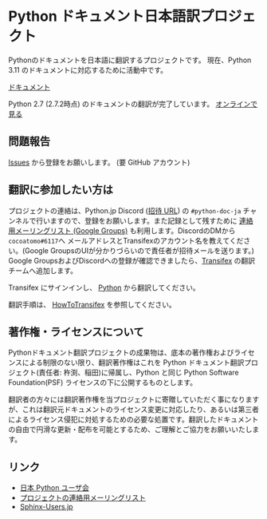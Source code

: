 # Python ドキュメント日本語訳プロジェクト

Pythonのドキュメントを日本語に翻訳するプロジェクトです。
現在、Python 3.11 のドキュメントに対応するために活動中です。

[ドキュメント](http://docs.python.org/ja/3/)

Python 2.7 (2.7.2時点) のドキュメントの翻訳が完了しています。
[オンラインで見る](http://docs.python.org/ja/2.7/)

## 問題報告 ##
[Issues](https://github.com/python-doc-ja/python-doc-ja/issues) から登録をお願いします。
(要 GitHub アカウント)

## 翻訳に参加したい方は ##
プロジェクトの連絡は、Python.jp Discord ([招待 URL](https://discord.gg/YEHx883)) の `#python-doc-ja` チャンネルで行いますので、登録をお願いします。また記録として残すために [連絡用メーリングリスト (Google Groups)](https://groups.google.com/forum/#!forum/python-doc-jp) も利用します。DiscordのDMから `cocoatomo#6117`へ
メールアドレスとTransifexのアカウント名を教えてください。(Google GroupsのUIが分かりづらいので責任者が招待メールを送ります。)
Google GroupsおよびDiscordへの登録が確認できましたら、[Transifex](https://www.transifex.com/) の翻訳チームへ追加します。

Transifex にサインインし、 [Python](https://www.transifex.com/python-doc/python-newest/) から翻訳してください。

翻訳手順は、 [HowToTransifex](https://github.com/python-doc-ja/python-doc-ja/wiki/HowToTransifex) を参照してください。

## 著作権・ライセンスについて ##

Pythonドキュメント翻訳プロジェクトの成果物は、底本の著作権およびライセンスによる制限のない限り、翻訳著作権はこれを Python ドキュメント翻訳プロジェクト(責任者: 杵渕、稲田)に帰属し、Python と同じ Python Software Foundation(PSF) ライセンスの下に公開するものとします。

翻訳者の方々には翻訳著作権を当プロジェクトに寄贈していただく事になりますが、これは翻訳元ドキュメントのライセンス変更に対応したり、あるいは第三者によるライセンス侵犯に対処するための必要な処置です。翻訳したドキュメントの自由で円滑な更新・配布を可能とするため、ご理解とご協力をお願いいたします。

## リンク ##
  * [日本 Python ユーザ会](http://www.python.jp/)
  * [プロジェクトの連絡用メーリングリスト](https://groups.google.com/forum/#!forum/python-doc-jp)
  * [Sphinx-Users.jp](http://sphinx-users.jp/)
